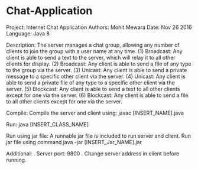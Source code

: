 # Chat-Application

Project: Internet Chat Application
Authors: Mohit Mewara
Date: Nov 26 2016
Language: Java 8

Description: 
The server manages a chat group, allowing any number of clients to join the group with a
user name at any time.
(1) Broadcast: Any client is able to send a text to the server, which will relay it to
all other clients for display.
(2) Broadcast: Any client is able to send a file of any type to the group via the
server.
(3) Unicast: Any client is able to send a private message to a specific other client
via the server.
(4) Unicast: Any client is able to send a private file of any type to a specific other
client via the server.
(5) Blockcast: Any client is able to send a text to all other clients except for one
via the server.
(6) Blockcast: Any client is able to send a file to all other clients except for one
via the server.

Compile:
Compile the server and client using:
javac [INSERT_NAME].java

Run:
java [INSERT_CLASS_NAME]

Run using jar file:
A runnable jar file is included to run server and client. Run jar file using command
java -jar [INSERT_Jar_NAME].jar

Additional:
. Server port: 9800
. Change server address in client before running.
